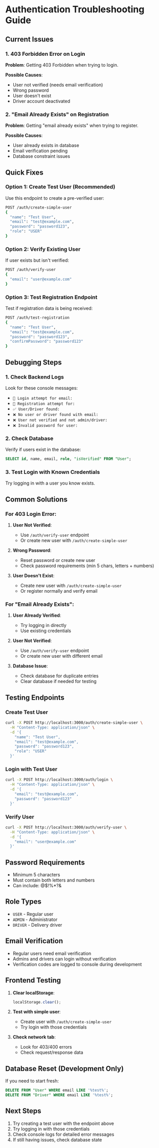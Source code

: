 # Authentication Troubleshooting Guide

## Current Issues

### 1. 403 Forbidden Error on Login
**Problem**: Getting 403 Forbidden when trying to login.

**Possible Causes**:
- User not verified (needs email verification)
- Wrong password
- User doesn't exist
- Driver account deactivated

### 2. "Email Already Exists" on Registration
**Problem**: Getting "email already exists" when trying to register.

**Possible Causes**:
- User already exists in database
- Email verification pending
- Database constraint issues

## Quick Fixes

### Option 1: Create Test User (Recommended)
Use this endpoint to create a pre-verified user:

```bash
POST /auth/create-simple-user
{
  "name": "Test User",
  "email": "test@example.com",
  "password": "password123",
  "role": "USER"
}
```

### Option 2: Verify Existing User
If user exists but isn't verified:

```bash
POST /auth/verify-user
{
  "email": "user@example.com"
}
```

### Option 3: Test Registration Endpoint
Test if registration data is being received:

```bash
POST /auth/test-registration
{
  "name": "Test User",
  "email": "test@example.com",
  "password": "password123",
  "confirmPassword": "password123"
}
```

## Debugging Steps

### 1. Check Backend Logs
Look for these console messages:
- `🔐 Login attempt for email:`
- `🔐 Registration attempt for:`
- `✅ User/Driver found:`
- `❌ No user or driver found with email:`
- `❌ User not verified and not admin/driver:`
- `❌ Invalid password for user:`

### 2. Check Database
Verify if users exist in the database:
```sql
SELECT id, name, email, role, "isVerified" FROM "User";
```

### 3. Test Login with Known Credentials
Try logging in with a user you know exists.

## Common Solutions

### For 403 Login Error:

1. **User Not Verified**:
   - Use `/auth/verify-user` endpoint
   - Or create new user with `/auth/create-simple-user`

2. **Wrong Password**:
   - Reset password or create new user
   - Check password requirements (min 5 chars, letters + numbers)

3. **User Doesn't Exist**:
   - Create new user with `/auth/create-simple-user`
   - Or register normally and verify email

### For "Email Already Exists":

1. **User Already Verified**:
   - Try logging in directly
   - Use existing credentials

2. **User Not Verified**:
   - Use `/auth/verify-user` endpoint
   - Or create new user with different email

3. **Database Issue**:
   - Check database for duplicate entries
   - Clear database if needed for testing

## Testing Endpoints

### Create Test User
```bash
curl -X POST http://localhost:3000/auth/create-simple-user \
  -H "Content-Type: application/json" \
  -d '{
    "name": "Test User",
    "email": "test@example.com",
    "password": "password123",
    "role": "USER"
  }'
```

### Login with Test User
```bash
curl -X POST http://localhost:3000/auth/login \
  -H "Content-Type: application/json" \
  -d '{
    "email": "test@example.com",
    "password": "password123"
  }'
```

### Verify User
```bash
curl -X POST http://localhost:3000/auth/verify-user \
  -H "Content-Type: application/json" \
  -d '{
    "email": "user@example.com"
  }'
```

## Password Requirements

- Minimum 5 characters
- Must contain both letters and numbers
- Can include: @$!%*?&

## Role Types

- `USER` - Regular user
- `ADMIN` - Administrator
- `DRIVER` - Delivery driver

## Email Verification

- Regular users need email verification
- Admins and drivers can login without verification
- Verification codes are logged to console during development

## Frontend Testing

1. **Clear localStorage**:
   ```javascript
   localStorage.clear();
   ```

2. **Test with simple user**:
   - Create user with `/auth/create-simple-user`
   - Try login with those credentials

3. **Check network tab**:
   - Look for 403/400 errors
   - Check request/response data

## Database Reset (Development Only)

If you need to start fresh:

```sql
DELETE FROM "User" WHERE email LIKE '%test%';
DELETE FROM "Driver" WHERE email LIKE '%test%';
```

## Next Steps

1. Try creating a test user with the endpoint above
2. Try logging in with those credentials
3. Check console logs for detailed error messages
4. If still having issues, check database state 